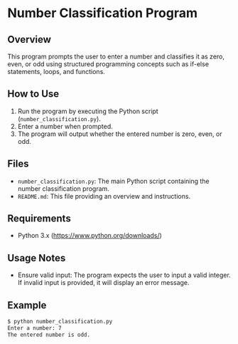 # Number Classification Program

## Overview
This program prompts the user to enter a number and classifies it as zero, even, or odd using structured programming concepts such as if-else statements, loops, and functions.

## How to Use
1. Run the program by executing the Python script (`number_classification.py`).
2. Enter a number when prompted.
3. The program will output whether the entered number is zero, even, or odd.

## Files
- `number_classification.py`: The main Python script containing the number classification program.
- `README.md`: This file providing an overview and instructions.

## Requirements
- Python 3.x (https://www.python.org/downloads/)

## Usage Notes
- Ensure valid input: The program expects the user to input a valid integer. If invalid input is provided, it will display an error message.

## Example
```bash
$ python number_classification.py
Enter a number: 7
The entered number is odd.
